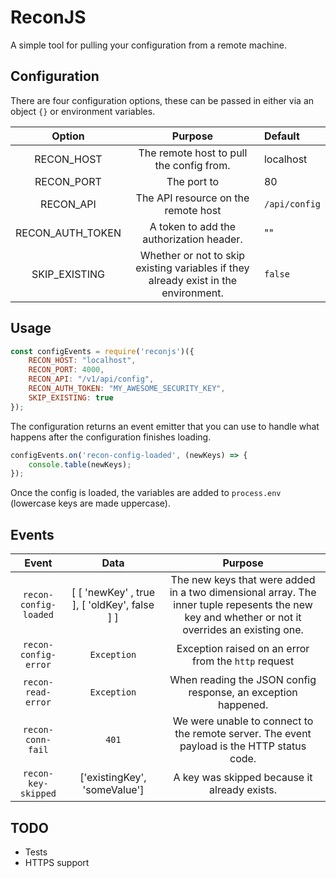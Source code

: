 # ReconJS

A simple tool for pulling your configuration from a remote machine.

## Configuration

There are four configuration options, these can be passed in either via an object `{}` or environment variables.

| Option | Purpose | Default |
| :----: | :-----: | :------ |
| RECON_HOST | The remote host to pull the config from. | localhost |
| RECON_PORT | The port to | 80 |
| RECON_API | The API resource on the remote host  | `/api/config` |
| RECON_AUTH_TOKEN | A token to add the authorization header. | "" |
| SKIP_EXISTING | Whether or not to skip existing variables if they already exist in the environment. | `false` |

## Usage

```javascript
const configEvents = require('reconjs')({
    RECON_HOST: "localhost",
    RECON_PORT: 4000,
    RECON_API: "/v1/api/config",
    RECON_AUTH_TOKEN: "MY_AWESOME_SECURITY_KEY",
    SKIP_EXISTING: true
});
```

The configuration returns an event emitter that you can use to handle what happens after the configuration finishes loading.

```javascript
configEvents.on('recon-config-loaded', (newKeys) => {
    console.table(newKeys);
});
```

Once the config is loaded, the variables are added to `process.env` (lowercase keys are made uppercase).

## Events

| Event | Data | Purpose |
| :---: | :---: | :-----: |
| `recon-config-loaded` | [ [ 'newKey' , true ], [ 'oldKey', false ] ] | The new keys that were added in a two dimensional array.  The inner tuple repesents the new key and whether or not it overrides an existing one. |
| `recon-config-error` | `Exception` | Exception raised on an error from the `http` request | 
| `recon-read-error` | `Exception` | When reading the JSON config response, an exception happened. |
| `recon-conn-fail` | `401` | We were unable to connect to the remote server.  The event payload is the HTTP status code. |
| `recon-key-skipped` | ['existingKey', 'someValue'] | A key was skipped because it already exists. |

## TODO

- Tests
- HTTPS support
